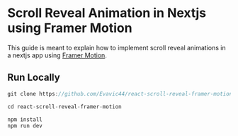 # Scroll Reveal Animation in Nextjs using Framer Motion

This guide is meant to explain how to implement scroll reveal animations in a nextjs app using [Framer Motion](https://www.framer.com/motion).

## Run Locally

```js
git clone https://github.com/Evavic44/react-scroll-reveal-framer-motion.git

cd react-scroll-reveal-framer-motion

npm install
npm run dev
```
